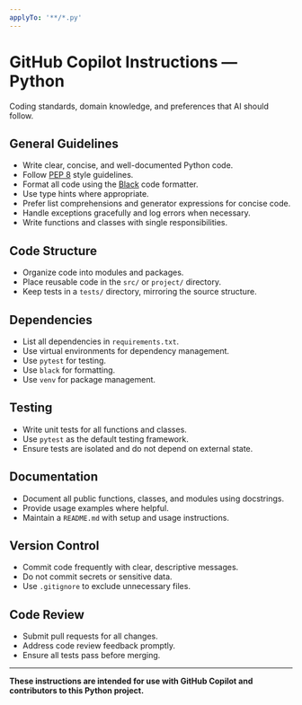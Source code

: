 ```yaml
---
applyTo: '**/*.py'
---
```


# GitHub Copilot Instructions — Python

Coding standards, domain knowledge, and preferences that AI should follow.

## General Guidelines

- Write clear, concise, and well-documented Python code.
- Follow [PEP 8](https://pep8.org/) style guidelines.
- Format all code using the [Black](https://black.readthedocs.io/en/stable/) code formatter.
- Use type hints where appropriate.
- Prefer list comprehensions and generator expressions for concise code.
- Handle exceptions gracefully and log errors when necessary.
- Write functions and classes with single responsibilities.

## Code Structure

- Organize code into modules and packages.
- Place reusable code in the `src/` or `project/` directory.
- Keep tests in a `tests/` directory, mirroring the source structure.

## Dependencies

- List all dependencies in `requirements.txt`.
- Use virtual environments for dependency management.
- Use `pytest` for testing.
- Use `black` for formatting.
- Use `venv` for package management.

## Testing

- Write unit tests for all functions and classes.
- Use `pytest` as the default testing framework.
- Ensure tests are isolated and do not depend on external state.

## Documentation

- Document all public functions, classes, and modules using docstrings.
- Provide usage examples where helpful.
- Maintain a `README.md` with setup and usage instructions.

## Version Control

- Commit code frequently with clear, descriptive messages.
- Do not commit secrets or sensitive data.
- Use `.gitignore` to exclude unnecessary files.

## Code Review

- Submit pull requests for all changes.
- Address code review feedback promptly.
- Ensure all tests pass before merging.

---
**These instructions are intended for use with GitHub Copilot and contributors to this Python project.**
